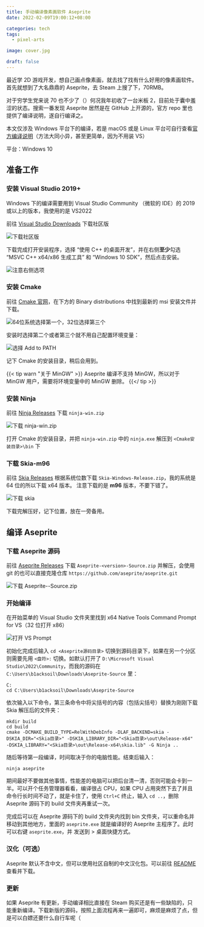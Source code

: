 ```yaml
---
title: 手动编译像素画软件 Aseprite
date: 2022-02-09T19:00:12+08:00

categories: tech
tags:
  - pixel-arts

image: cover.jpg

draft: false
---
```


最近学 2D 游戏开发，想自己画点像素画，就去找了找有什么好用的像素画软件。首先就想到了大名鼎鼎的 Aseprite，去 Steam 上搜了下，70RMB。

对于穷学生党来说 70 也不少了（）何况我年初收了一台米板 2，目前处于囊中羞涩的状态。搜索一番发现 Aseprite 居然是在 GitHub 上开源的，官方 repo 里也提供了编译说明，遂自行编译之。

本文仅涉及 Windows 平台下的编译，若是 macOS 或是 Linux 平台可自行查看[官方编译说明](https://github.com/aseprite/aseprite/blob/main/INSTALL.md)（方法大同小异，甚至更简单，因为不用装 VS）

平台：Windows 10

## 准备工作

### 安装 Visual Studio 2019+

Windows 下的编译需要用到 Visual Studio Community （微软的 IDE）的 2019 或以上的版本，我使用的是 VS2022

前往 [Visual Studio Downloads](https://visualstudio.microsoft.com/zh-hans/downloads/) 下载社区版

![下载社区版](vs-downloads.jpg)

下载完成打开安装程序，选择 “使用 C++ 的桌面开发”，并在右侧**至少**勾选 “MSVC C++ x64/x86 生成工具” 和 “Windows 10 SDK”，然后点击安装。

![注意右侧选项](vs-install.jpg)

### 安装 Cmake

前往 [Cmake 官网](https://cmake.org/download/)，在下方的 Binary distributions 中找到最新的 msi 安装文件并下载。

![64位系统选择第一个，32位选择第三个](cmake-downloads.jpg)

安装时选择第二个或者第三个就不用自己配置环境变量：

![选择 Add to PATH](cmake-install.jpg)

记下 Cmake 的安装目录，稍后会用到。

{{< tip warn "关于 MinGW" >}}
Aseprite 编译不支持 MinGW，所以对于 MinGW 用户，需要将环境变量中的 MinGW 删除。
{{</ tip >}}

### 安装 Ninja

前往 [Ninja Releases](https://github.com/ninja-build/ninja/releases) 下载 `ninja-win.zip`

![下载 ninja-win.zip](ninja-downloads.jpg)

打开 Cmake 的安装目录，并把 `ninja-win.zip` 中的 `ninja.exe` 解压到 `<Cmake安装目录>\bin` 下

### 下载 Skia-m96

前往 [Skia Releases](https://github.com/aseprite/skia/releases) 根据系统位数下载 `Skia-Windows-Release.zip`，我的系统是 64 位的所以下载 x64 版本。
注意下载的是 **m96** 版本，不要下错了。

![下载 skia](skia-downloads.jpg)

下载完解压好，记下位置，放在一旁备用。

## 编译 Aseprite

### 下载 Aseprite 源码

前往 [Aseprite Releases](https://github.com/aseprite/aseprite/releases) 下载 `Aseprite-<version>-Source.zip` 并解压，会使用 git 的也可以直接克隆仓库 `https://github.com/aseprite/aseprite.git`

![下载 Aseprite-<version>-Source.zip](aseprite-source-downloads.jpg)

### 开始编译

在开始菜单的 Visual Studio 文件夹里找到 x64 Native Tools Command Prompt for VS（32 位打开 x86）

![打开 VS Prompt](open-vs-prompt.jpg)

初始化完成后输入 `cd <Aseprite源码目录>` 切换到源码目录下，如果在另一个分区则需要先用 `<盘符>:` 切换。如默认打开了 `D:\Microsoft Visual Studio\2022\Community`，而我的源码在 `C:\Users\b1acksoil\Downloads\Aseprite-Source` 里：

```
C:
cd C:\Users\b1acksoil\Downloads\Aseprite-Source
```

依次输入以下命令，第三条命令中将尖括号的内容（包括尖括号）替换为刚刚下载 Skia 解压后的文件夹：

```
mkdir build
cd build
cmake -DCMAKE_BUILD_TYPE=RelWithDebInfo -DLAF_BACKEND=skia -DSKIA_DIR="<Skia目录>" -DSKIA_LIBRARY_DIR="<Skia目录>\out\Release-x64" -DSKIA_LIBRARY="<Skia目录>\out\Release-x64\skia.lib" -G Ninja ..
```

随后等待第一段编译，时间取决于你的电脑性能。结束后输入：

```
ninja aseprite
```

期间最好不要做其他事情，性能差的电脑可以把后台清一清，否则可能会卡到一半。可以开个任务管理器看看，编译很占 CPU，如果 CPU 占用突然下去了并且命令行长时间不动了，就是卡住了，使用 `Ctrl+C` 终止，输入 `cd ..`，删除 Aseprite 源码下的 build 文件夹再重试一次。

完成后可以在 Aseprite 源码下的 build 文件夹内找到 bin 文件夹，可以重命名并移动到其他地方，里面的 `aseprite.exe` 就是编译好的 Aseprite 主程序了。此时可以右键 `aseprite.exe`，并 发送到 > 桌面快捷方式。

### 汉化（可选）

Aseprite 默认不含中文，但可以使用社区自制的中文汉化包。可以前往 [README](https://github.com/J-11/Aseprite-Simplified-Chinese/blob/master/README.md) 查看并下载。

### 更新

如果 Aseprite 有更新，手动编译相比直接在 Steam 购买还是有一些缺陷的，只能重新编译。下载新版的源码，按照上面流程再来一遍即可，麻烦是麻烦了点，但是可以白嫖还要什么自行车呢（
